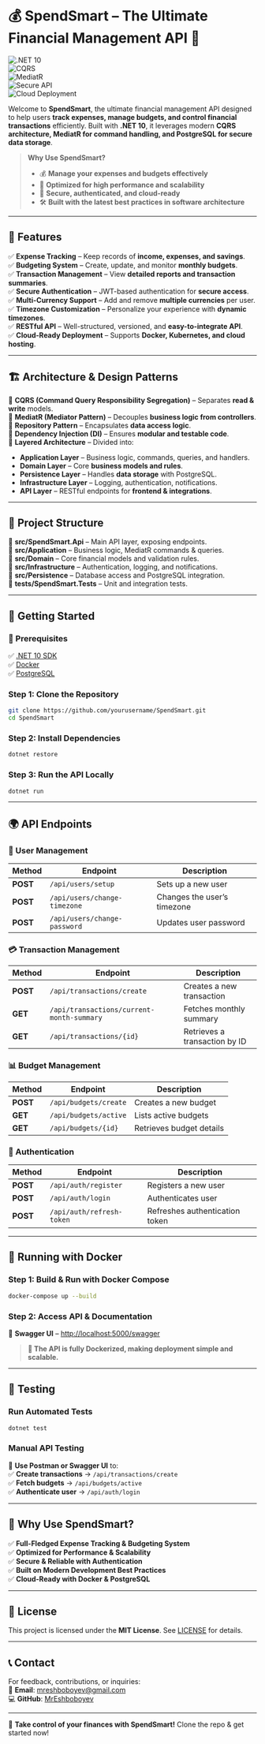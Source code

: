 # 💰 **SpendSmart – The Ultimate Financial Management API** 🚀  

![.NET 10](https://img.shields.io/badge/.NET%2010-blue?style=for-the-badge)  
![CQRS](https://img.shields.io/badge/CQRS-%F0%9F%9A%80-purple?style=for-the-badge)  
![MediatR](https://img.shields.io/badge/MediatR-%E2%9C%85-green?style=for-the-badge)  
![Secure API](https://img.shields.io/badge/Secure%20API-%F0%9F%94%92-red?style=for-the-badge)  
![Cloud Deployment](https://img.shields.io/badge/Cloud%20Ready-%F0%9F%93%A2-orange?style=for-the-badge)  

Welcome to **SpendSmart**, the ultimate financial management API designed to help users **track expenses, manage budgets, and control financial transactions** efficiently. Built with **.NET 10**, it leverages modern **CQRS architecture, MediatR for command handling, and PostgreSQL for secure data storage**.  

> **Why Use SpendSmart?**  
> - 💰 **Manage your expenses and budgets effectively**  
> - 🚀 **Optimized for high performance and scalability**  
> - 🔐 **Secure, authenticated, and cloud-ready**  
> - 🛠 **Built with the latest best practices in software architecture**  

---

## **🌟 Features**  

✅ **Expense Tracking** – Keep records of **income, expenses, and savings**.  
✅ **Budgeting System** – Create, update, and monitor **monthly budgets**.  
✅ **Transaction Management** – View **detailed reports and transaction summaries**.  
✅ **Secure Authentication** – JWT-based authentication for **secure access**.  
✅ **Multi-Currency Support** – Add and remove **multiple currencies** per user.  
✅ **Timezone Customization** – Personalize your experience with **dynamic timezones**.  
✅ **RESTful API** – Well-structured, versioned, and **easy-to-integrate API**.  
✅ **Cloud-Ready Deployment** – Supports **Docker, Kubernetes, and cloud hosting**.  

---

## **🏗️ Architecture & Design Patterns**  

📌 **CQRS (Command Query Responsibility Segregation)** – Separates **read & write** models.  
📌 **MediatR (Mediator Pattern)** – Decouples **business logic from controllers**.  
📌 **Repository Pattern** – Encapsulates **data access logic**.  
📌 **Dependency Injection (DI)** – Ensures **modular and testable code**.  
📌 **Layered Architecture** – Divided into:  
   - **Application Layer** – Business logic, commands, queries, and handlers.  
   - **Domain Layer** – Core **business models and rules**.  
   - **Persistence Layer** – Handles **data storage** with PostgreSQL.  
   - **Infrastructure Layer** – Logging, authentication, notifications.  
   - **API Layer** – RESTful endpoints for **frontend & integrations**.  

---

## **📂 Project Structure**  

📌 **src/SpendSmart.Api** – Main API layer, exposing endpoints.  
📌 **src/Application** – Business logic, MediatR commands & queries.  
📌 **src/Domain** – Core financial models and validation rules.  
📌 **src/Infrastructure** – Authentication, logging, and notifications.  
📌 **src/Persistence** – Database access and PostgreSQL integration.  
📌 **tests/SpendSmart.Tests** – Unit and integration tests.  

---

## **🚀 Getting Started**  

### **📌 Prerequisites**  
✅ [.NET 10 SDK](https://dotnet.microsoft.com/download/dotnet/10.0)  
✅ [Docker](https://www.docker.com/get-started)  
✅ [PostgreSQL](https://www.postgresql.org/download/)  

### **Step 1: Clone the Repository**  
```bash
git clone https://github.com/yourusername/SpendSmart.git
cd SpendSmart
```

### **Step 2: Install Dependencies**  
```bash
dotnet restore
```

### **Step 3: Run the API Locally**  
```bash
dotnet run
```

---

## **🌍 API Endpoints**  

### **🧑 User Management**  
| Method | Endpoint | Description |
|--------|---------|-------------|
| **POST** | `/api/users/setup` | Sets up a new user |
| **POST** | `/api/users/change-timezone` | Changes the user’s timezone |
| **POST** | `/api/users/change-password` | Updates user password |

### **💳 Transaction Management**  
| Method | Endpoint | Description |
|--------|---------|-------------|
| **POST** | `/api/transactions/create` | Creates a new transaction |
| **GET**  | `/api/transactions/current-month-summary` | Fetches monthly summary |
| **GET**  | `/api/transactions/{id}` | Retrieves a transaction by ID |

### **📊 Budget Management**  
| Method | Endpoint | Description |
|--------|---------|-------------|
| **POST** | `/api/budgets/create` | Creates a new budget |
| **GET**  | `/api/budgets/active` | Lists active budgets |
| **GET**  | `/api/budgets/{id}` | Retrieves budget details |

### **🔑 Authentication**  
| Method | Endpoint | Description |
|--------|---------|-------------|
| **POST** | `/api/auth/register` | Registers a new user |
| **POST** | `/api/auth/login` | Authenticates user |
| **POST** | `/api/auth/refresh-token` | Refreshes authentication token |

---

## **🐳 Running with Docker**  

### **Step 1: Build & Run with Docker Compose**  
```bash
docker-compose up --build
```

### **Step 2: Access API & Documentation**  
🔹 **Swagger UI** – [http://localhost:5000/swagger](http://localhost:5000/swagger)  

> **🚀 The API is fully Dockerized, making deployment simple and scalable.**  

---

## **🧪 Testing**  

### **Run Automated Tests**  
```bash
dotnet test
```

### **Manual API Testing**  
📌 **Use Postman or Swagger UI** to:  
✅ **Create transactions** → `/api/transactions/create`  
✅ **Fetch budgets** → `/api/budgets/active`  
✅ **Authenticate user** → `/api/auth/login`  

---

## **🎯 Why Use SpendSmart?**  

✅ **Full-Fledged Expense Tracking & Budgeting System**  
✅ **Optimized for Performance & Scalability**  
✅ **Secure & Reliable with Authentication**  
✅ **Built on Modern Development Best Practices**  
✅ **Cloud-Ready with Docker & PostgreSQL**  

---

## **📜 License**  

This project is licensed under the **MIT License**. See [LICENSE](LICENSE) for details.  

---

## **📞 Contact**  

For feedback, contributions, or inquiries:  
📧 **Email**: [mreshboboyev@gmail.com](mailto:mreshboboyev@gmail.com)  
💻 **GitHub**: [MrEshboboyev](https://github.com/MrEshboboyev/SpendSmart)  

---

🚀 **Take control of your finances with SpendSmart!** Clone the repo & get started now!  
